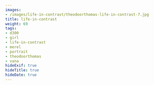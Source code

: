 ```yaml
---
images:
- /images/life-in-contrast/theodoorthomas-life-in-contrast-7.jpg
title: life-in-contrast
weight: 69
tags:
- d300
- girl
- life-in-contrast
- merel
- portrait
- theodoorthomas
- vana
hideExif: true
hideTitle: true
hideDate: true
---
```

